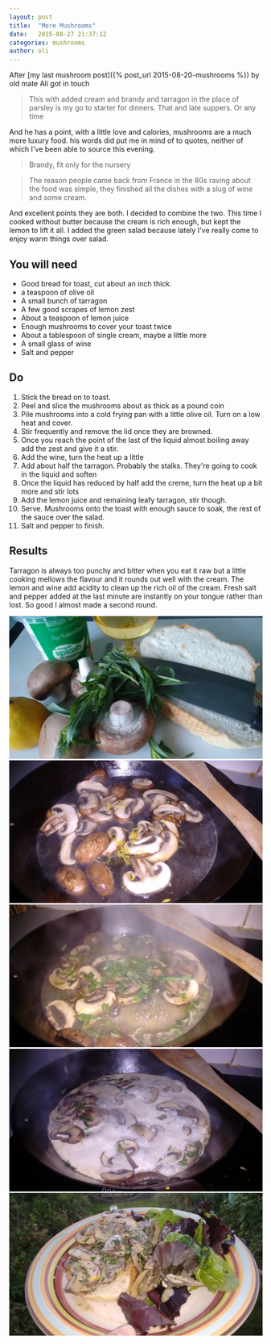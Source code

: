 ```yaml
---
layout: post
title:  "More Mushrooms"
date:   2015-08-27 21:37:12
categories: mushrooms 
author: oli
---
```


After [my last mushroom post]({% post_url 2015-08-20-mushrooms %}) by old mate Ali got in touch

> This with added cream and brandy and tarragon in the place of parsley is my go to starter for dinners. That and late suppers. Or any time

And he has a point, with a little love and calories, mushrooms are a much more luxury food.  his words did put me in mind of to quotes, neither of which I've been able to source this evening.

> Brandy, fit only for the nursery

> The reason people came back from France in the 80s raving about the food was simple, they finished all the dishes with a slug of wine and some cream.

And excellent points they are both.  I decided to combine the two.  This time I cooked without butter because the cream is rich enough, but kept the lemon to lift it all.  I added the green salad because lately I've really come to enjoy warm things over salad.

## You will need

* Good bread for toast, cut about an inch thick.
* a teaspoon of olive oil
* A small bunch of tarragon
* A few good scrapes of lemon zest
* About a teaspoon of lemon juice
* Enough mushrooms to cover your toast twice
* About a tablespoon of single cream, maybe a little more
* A small glass of wine
* Salt and pepper


## Do

1. Stick the bread on to toast.
2. Peel and slice the mushrooms about as thick as a pound coin
3. Pile mushrooms into a cold frying pan with a little olive oil.  Turn on a low heat and cover.
4. Stir frequently and remove the lid once they are browned.
5. Once you reach the point of the last of the liquid almost boiling away add the zest and give it a stir.
6. Add the wine, turn the heat up a little
7. Add about half the tarragon.  Probably the stalks.  They're going to cook in the liquid and soften
8. Once the liquid has reduced by half add the creme, turn the heat up a bit more and stir lots
9. Add the lemon juice and remaining leafy tarragon, stir though.
10. Serve.  Mushrooms onto the toast with enough sauce to soak, the rest of the sauce over the salad.
11. Salt and pepper to finish.


## Results

Tarragon is always too punchy and bitter when you eat it raw but a little cooking mellows the flavour and it rounds out well with the cream.  The lemon and wine add acidity to clean up the rich oil of the cream.  Fresh salt and pepper added at the last minute are instantly on your tongue rather than lost.  So good I almost made a second round.


![Ingredients](/images/more_mushrooms/more_mushrooms_1.jpg)
![With wine](/images/more_mushrooms/more_mushrooms_2.jpg)
![Pre cream](/images/more_mushrooms/more_mushrooms_3.jpg)
![Post cream](/images/more_mushrooms/more_mushrooms_4.jpg)
![Finished](/images/more_mushrooms/more_mushrooms_5.jpg)




